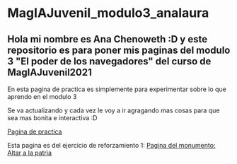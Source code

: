 # MagIAJuvenil_modulo3_analaura
## Hola mi nombre es Ana Chenoweth :D y este repositorio es para poner mis paginas del modulo 3 "El poder de los navegadores" del curso de MagIAJuvenil2021

En esta pagina de practica es simplemente para experimentar sobre lo que aprendo en el modulo 3 

Se va actualizando y cada vez le voy a ir agragando mas cosas para que sea mas bonita e interactiva :D

[Pagina de practica](https://ana-lala.github.io/MagIAJuvenil_modulo3_analaura/pagina_practica/)

Esta pagina es del ejercicio de reforzamiento 1:
[Pagina del monumento: Altar a la patria](https://ana-lala.github.io/MagIAJuvenil_modulo3_analaura/ejercicio_reforzamiento1/)
